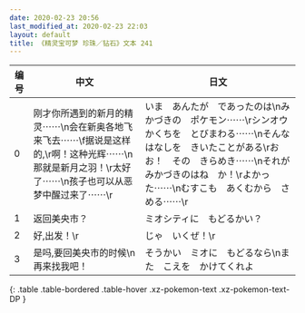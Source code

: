 ```yaml
---
date: 2020-02-23 20:56
last_modified_at: 2020-02-23 22:03
layout: default
title: 《精灵宝可梦 珍珠／钻石》文本 241
---
```

| 编号 | 中文 | 日文 |
| ---- | ---- | ---- |
| 0 | 刚才你所遇到的新月的精灵⋯⋯\n会在新奥各地飞来飞去⋯⋯\f据说是这样的,\r啊！这种光辉⋯⋯\n那就是新月之羽！\r太好了⋯⋯\n孩子也可以从恶梦中醒过来了⋯⋯\r | いま　あんたが　であったのは\nみかづきの　ポケモン⋯⋯\rシンオウかくちを　とびまわる⋯⋯\nそんな　はなしを　きいたことがある\rおお！　その　きらめき⋯⋯\nそれが　みかづきのはね　か！\rよかった⋯⋯\nむすこも　あくむから　さめる⋯⋯\r |
| 1 | 返回美央市？ | ミオシティに　もどるかい？ |
| 2 | 好,出发！\r | じゃ　いくぜ！\r |
| 3 | 是吗,要回美央市的时候\n再来找我吧！ | そうかい　ミオに　もどるなら\nまた　こえを　かけてくれよ |
{: .table .table-bordered .table-hover .xz-pokemon-text .xz-pokemon-text-DP }